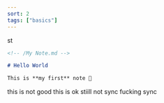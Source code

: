 ```yaml
---
sort: 2
tags: ["basics"]
---
```

st

```markdown
<!-- /My Note.md -->

# Hello World

This is **my first** note 🎉
```

this is not good
this is ok 
stiill not sync
fucking sync

